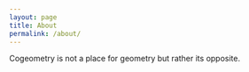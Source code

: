 ```yaml
---
layout: page
title: About
permalink: /about/
---
```


Cogeometry is not a place for geometry but rather its opposite.